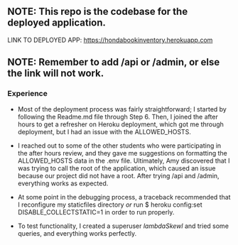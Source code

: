 ## NOTE: This repo is the codebase for the deployed application.

LINK TO DEPLOYED APP:
https://hondabookinventory.herokuapp.com
## NOTE: Remember to add /api or /admin, or else the link will not work.

### Experience 

- Most of the deployment process was fairly straightforward; I started by following the Readme.md file through Step 6. Then, I joined the after hours to get a refresher on Heroku deployment, which got me through deployment, but I had an issue with the ALLOWED_HOSTS. 

- I reached out to some of the other students who were participating in the after hours review, and they gave me suggestions on formatting the ALLOWED_HOSTS data in the .env file. Ultimately, Amy discovered that I was trying to call the root of the application, which caused an issue because our project did not have a root. After trying /api and /admin, everything works as expected.

- At some point in the debugging process, a traceback recommended that I reconfigure my staticfiles directory _or_ run $ heroku config:set DISABLE_COLLECTSTATIC=1 in order to run properly.

- To test functionality, I created a superuser _lambdaSkewl_ and tried some queries, and everything works perfectly. 